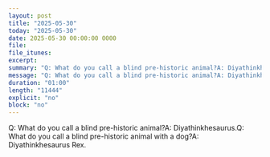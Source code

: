 ```yaml
---
layout: post
title: "2025-05-30"
today: "2025-05-30"
date: 2025-05-30 00:00:00 0000
file:
file_itunes:
excerpt:
summary: "Q: What do you call a blind pre-historic animal?A: Diyathinkhesaurus.Q: What do you call a blind pre-historic animal with a dog?A: Diyathinkhesaurus Rex."
message: "Q: What do you call a blind pre-historic animal?A: Diyathinkhesaurus.Q: What do you call a blind pre-historic animal with a dog?A: Diyathinkhesaurus Rex."
duration: "01:00"
length: "11444"
explicit: "no"
block: "no"
---
```

Q: What do you call a blind pre-historic animal?A: Diyathinkhesaurus.Q: What do you call a blind pre-historic animal with a dog?A: Diyathinkhesaurus Rex.


